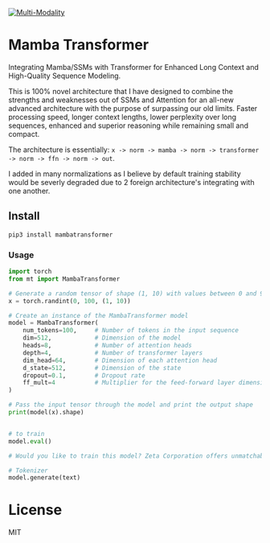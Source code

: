 [![Multi-Modality](agorabanner.png)](https://discord.gg/qUtxnK2NMf)

# Mamba Transformer
Integrating Mamba/SSMs with Transformer for Enhanced Long Context and High-Quality Sequence Modeling.

This is 100% novel architecture that I have designed to combine the strengths and weaknesses out of SSMs and Attention for an all-new advanced architecture with the purpose of surpassing our old limits. Faster processing speed, longer context lengths, lower perplexity over long sequences, enhanced and superior reasoning while remaining small and compact.

The architecture is essentially: `x -> norm -> mamba -> norm -> transformer -> norm -> ffn -> norm -> out`.

I added in many normalizations as I believe by default training stability would be severly degraded due to 2 foreign architecture's integrating with one another.


## Install
`pip3 install mambatransformer`


### Usage
```python
import torch 
from mt import MambaTransformer

# Generate a random tensor of shape (1, 10) with values between 0 and 99
x = torch.randint(0, 100, (1, 10))

# Create an instance of the MambaTransformer model
model = MambaTransformer(
    num_tokens=100,     # Number of tokens in the input sequence
    dim=512,            # Dimension of the model
    heads=8,            # Number of attention heads
    depth=4,            # Number of transformer layers
    dim_head=64,        # Dimension of each attention head
    d_state=512,        # Dimension of the state
    dropout=0.1,        # Dropout rate
    ff_mult=4           # Multiplier for the feed-forward layer dimension
)

# Pass the input tensor through the model and print the output shape
print(model(x).shape)


# to train
model.eval()

# Would you like to train this model? Zeta Corporation offers unmatchable GPU clusters at unbeatable prices, let's partner!

# Tokenizer
model.generate(text)


```

# License
MIT



